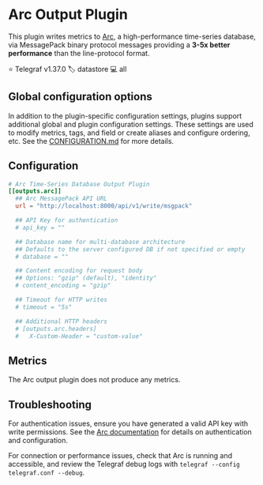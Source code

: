 # Arc Output Plugin

This plugin writes metrics to [Arc][arc], a high-performance time-series
database, via MessagePack binary protocol messages providing a **3-5x better
performance** than the line-protocol format.

⭐ Telegraf v1.37.0
🏷️ datastore
💻 all

[arc]: https://github.com/basekick-labs/arc

## Global configuration options  <!-- @/docs/includes/plugin_config.md -->

In addition to the plugin-specific configuration settings, plugins support
additional global and plugin configuration settings. These settings are used to
modify metrics, tags, and field or create aliases and configure ordering, etc.
See the [CONFIGURATION.md][CONFIGURATION.md] for more details.

[CONFIGURATION.md]: ../../../docs/CONFIGURATION.md#plugins

## Configuration

```toml @sample.conf
# Arc Time-Series Database Output Plugin
[[outputs.arc]]
  ## Arc MessagePack API URL
  url = "http://localhost:8000/api/v1/write/msgpack"

  ## API Key for authentication
  # api_key = ""

  ## Database name for multi-database architecture
  ## Defaults to the server configured DB if not specified or empty
  # database = ""

  ## Content encoding for request body
  ## Options: "gzip" (default), "identity"
  # content_encoding = "gzip"

  ## Timeout for HTTP writes
  # timeout = "5s"

  ## Additional HTTP headers
  # [outputs.arc.headers]
  #   X-Custom-Header = "custom-value"
```

## Metrics

The Arc output plugin does not produce any metrics.

## Troubleshooting

For authentication issues, ensure you have generated a valid API key with write
permissions. See the [Arc documentation](https://docs.basekick.net/arc) for
details on authentication and configuration.

For connection or performance issues, check that Arc is running and accessible,
and review the Telegraf debug logs with
`telegraf --config telegraf.conf --debug`.
